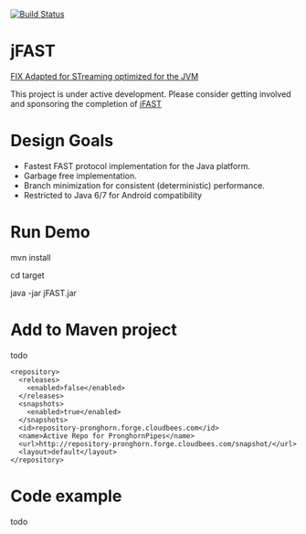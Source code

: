 [![Build Status](https://travis-ci.org/nathantippy/jFAST.svg?branch=master)](https://travis-ci.org/nathantippy/jFAST)

jFAST
=====

[FIX Adapted for STreaming optimized for the JVM ](http://en.wikipedia.org/wiki/FAST_protocol)


This project is under active development.
Please consider getting involved and sponsoring the completion of [jFAST](mailto:info@ociweb.com;?subject=jFAST%20Sponsor%20Inquiry)
                 

# Design Goals

* Fastest FAST protocol implementation for the Java platform.
* Garbage free implementation.
* Branch minimization for consistent (deterministic) performance.
* Restricted to Java 6/7 for Android compatibility

# Run Demo

  mvn install
  
  cd target
  
  java -jar jFAST.jar

    
# Add to Maven project
  todo

    <repository>
      <releases>
        <enabled>false</enabled>
      </releases>
      <snapshots>
        <enabled>true</enabled>
      </snapshots>
      <id>repository-pronghorn.forge.cloudbees.com</id>
      <name>Active Repo for PronghornPipes</name>
      <url>http://repository-pronghorn.forge.cloudbees.com/snapshot/</url>
      <layout>default</layout>
    </repository>

# Code example
  todo



